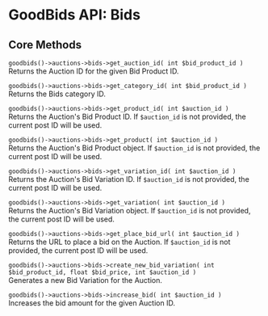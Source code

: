 # GoodBids API: Bids

## Core Methods

`goodbids()->auctions->bids->get_auction_id( int $bid_product_id )`  
Returns the Auction ID for the given Bid Product ID.

`goodbids()->auctions->bids->get_category_id( int $bid_product_id )`  
Returns the Bids category ID.

`goodbids()->auctions->bids->get_product_id( int $auction_id )`  
Returns the Auction's Bid Product ID. If `$auction_id` is not provided, the current post ID will be used.

`goodbids()->auctions->bids->get_product( int $auction_id )`  
Returns the Auction's Bid Product object. If `$auction_id` is not provided, the current post ID will be used.

`goodbids()->auctions->bids->get_variation_id( int $auction_id )`  
Returns the Auction's Bid Variation ID. If `$auction_id` is not provided, the current post ID will be used.

`goodbids()->auctions->bids->get_variation( int $auction_id )`  
Returns the Auction's Bid Variation object. If `$auction_id` is not provided, the current post ID will be used.

`goodbids()->auctions->bids->get_place_bid_url( int $auction_id )`  
Returns the URL to place a bid on the Auction. If `$auction_id` is not provided, the current post ID will be used.

`goodbids()->auctions->bids->create_new_bid_variation( int $bid_product_id, float $bid_price, int $auction_id )`  
Generates a new Bid Variation for the Auction.

`goodbids()->auctions->bids->increase_bid( int $auction_id )`  
Increases the bid amount for the given Auction ID.
